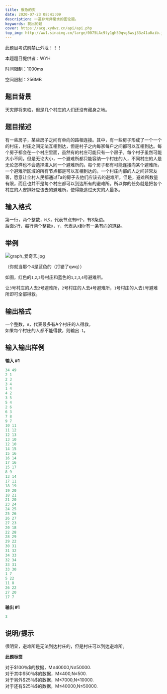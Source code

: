 ```yaml
---
title: 很急的灾
date: 2020-07-23 08:41:09
description: 一道非常非常水的图论题。
keywords: 我出的题
cover: https://acg.xydwz.cn/api/api.php  
top_img: http://ww1.sinaimg.cn/large/0075LAc9ly1gh59qvg8wsj33z41a0aib.jpg
---
```


<div class='tip warning'><p>此题目考试前禁止外泄！！！</p></div>

<div class='tip'><p>本题题目提供者：WYH</p></div>

<div class='tip success'><p>时间限制：1000ms</p></div>

<div class='tip success'><p>空间限制：256MB</p></div>

## 题目背景

<p class='div-border blue'>天灾即将来临，但是几个村庄的人们还没有藏身之地。</p>

## 题目描述

<p class='div-border red'>有一些房子，某些房子之间有单向的路相连接。其中，有一些房子形成了一个一个的村庄，村庄之间无法互相到达，但是村子之内每家每户之间都可以互相到达。每个房子都会在一个村庄里面，虽然有的村庄可能只有一个房子。每个村子虽然可能大小不同，但是无论大小，一个避难所都只能容纳一个村庄的人，不同村庄的人是无论怎样也不会选择进入同一个避难所的。每个房子都有可能连接向某个避难所。一个避难所区域的所有节点都是可以互相到达的。一个村庄内部的人之间非常友善，愿意让全村人民都通过Ta的房子去他们应该去的避难所。但是，避难所数量有限，而且也并不是每个村庄都可以到达所有的避难所。所以你的任务就是把各个村庄的人安排好应该去的避难所，使得能逃过天灾的人最多。</p>

## 输入格式

<p class='div-border green'>
    第一行，两个整数，<code>M</code>,<code>S</code>，代表节点有<code>M</code>个，有S条边。
    <br>后面<code>S</code>行，每行两个整数<code>X</code>，<code>Y</code>，代表从<code>X</code>到<code>Y</code>有一条有向的道路。
</p>


## 举例

![graph_爱奇艺.jpg](http://ww1.sinaimg.cn/large/0075LAc9ly1gh2bvux3qej30g40g40v5.jpg)

（你就当那个4是蓝色的（打错了qwq））

如图，红色的`1`,`2`,`3`号村庄和蓝色的`1`,`2`,`3`,`4`号避难所。

让`3`号村庄的人去`2`号避难所，`2`号村庄的人去`4`号避难所，`1`号村庄的人去`1`号避难所即可全部得救。

## 输出格式

<p class='div-border yellow'>
    一个整数，<code>A</code>，代表最多有A个村庄的人得救。
    <br>如果每个村庄的人都不能得救，则输出<code>-1</code>。
</p>
<h2>输入输出样例</h2>

<b>输入 #1</b>

```cpp
34 49
2 1
2 3
3 4
1 4
4 2
3 5
5 4
2 6
6 3
7 8
9 7
10 11
11 12
12 13
13 10
12 10
14 15
15 16
16 14
17 16
15 17
8 9
13 14
17 11
18 19
19 20
18 21 
21 20
23 24
24 25
25 26
26 27
27 23
20 18
22 28
28 29
29 22
30 31
31 32
34 33
32 34
33 31
33 30
1 7
5 22
11 8
26 22
27 20
17 7
```
<b>输出 #1</b>

```cpp
3
```

<h2>说明/提示</h2>

很明显，避难所是无法到达村庄的，但是村庄可以到达避难所。

**此题标签**

<p class='div-border blue'>
    对于$100％$的数据，M≤40000,N≤50000.
    <br>对于其中$50％$的数据，M≤400,N≤500.
    <br>对于另外$25％$的数据，M≤7000,N≤10000.
    <br>对于还有$25％$的数据，M≤40000,N≤50000.
</p>
